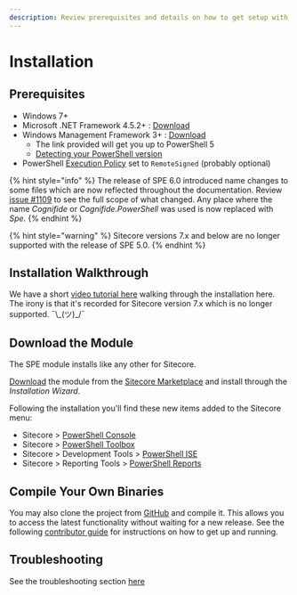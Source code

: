 ```yaml
---
description: Review prerequisites and details on how to get setup with SPE.
---
```


# Installation

## Prerequisites

* Windows 7+
* Microsoft .NET Framework 4.5.2+ : [Download](https://www.microsoft.com/en-us/download/details.aspx?id=30653)  
* Windows Management Framework 3+ : [Download](https://www.microsoft.com/en-us/download/details.aspx?id=54616)
  * The link provided will get you up to PowerShell 5
  * [Detecting your PowerShell version](https://stackoverflow.com/questions/1825585/determine-installed-powershell-version)
* PowerShell [Execution Policy](https://technet.microsoft.com/en-us/library/ee176961.aspx) set to `RemoteSigned` \(probably optional\)

{% hint style="info" %}
The release of SPE 6.0 introduced name changes to some files which are now reflected throughout the documentation. Review [issue #1109](https://github.com/SitecorePowerShell/Console/issues/1109) to see the full scope of what changed. Any place where the name _Cognifide_ or _Cognifide.PowerShell_ was used is now replaced with _Spe_.
{% endhint %}

{% hint style="warning" %}
Sitecore versions 7.x and below are no longer supported with the release of SPE 5.0.
{% endhint %}

## Installation Walkthrough

We have a short [video tutorial here](https://youtu.be/bVqa4DAANYk) walking through the installation here. The irony is that it's recorded for Sitecore version 7.x which is no longer supported.  ¯\\_\(ツ\)\_/¯ 

## Download the Module

The SPE module installs like any other for Sitecore.

[Download](https://marketplace.sitecore.net/Modules/Sitecore_PowerShell_console.aspx) the module from the [Sitecore Marketplace](https://marketplace.sitecore.net/) and install through the _Installation Wizard_.

Following the installation you'll find these new items added to the Sitecore menu:

* Sitecore &gt; [PowerShell Console](../interfaces/console.md)
* Sitecore &gt; [PowerShell Toolbox](../modules/integration-points/toolbox.md)
* Sitecore &gt; Development Tools &gt; [PowerShell ISE](../interfaces/scripting.md)
* Sitecore &gt; Reporting Tools &gt; [PowerShell Reports](../modules/integration-points/reports/)

## Compile Your Own Binaries

You may also clone the project from [GitHub](https://git.io/spe) and compile it. This allows you to access the latest functionality without waiting for a new release. See the following [contributor guide](contributor-guide.md) for instructions on how to get up and running.

## Troubleshooting

See the troubleshooting section [here](../troubleshooting.md)

